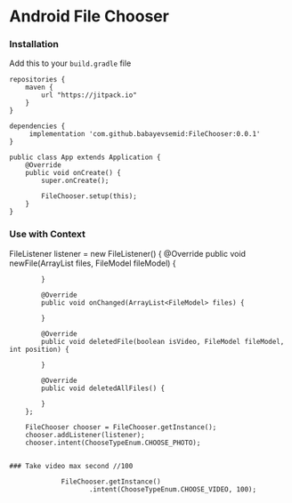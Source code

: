 # Android File Chooser 

### Installation

Add this to your ```build.gradle``` file

```
repositories {
    maven {
        url "https://jitpack.io"
    }
}

dependencies {
     implementation 'com.github.babayevsemid:FileChooser:0.0.1'
}
```
  
```
public class App extends Application {
    @Override
    public void onCreate() {
        super.onCreate();

        FileChooser.setup(this);
    }
}
```

### Use with Context

 FileListener listener = new FileListener() {
            @Override
            public void newFile(ArrayList<FileModel> files, FileModel fileModel) {
                
            }

            @Override
            public void onChanged(ArrayList<FileModel> files) {
                 
            }

            @Override
            public void deletedFile(boolean isVideo, FileModel fileModel, int position) {
            
            }

            @Override
            public void deletedAllFiles() {
            
            }
        };

        FileChooser chooser = FileChooser.getInstance();
        chooser.addListener(listener);
        chooser.intent(ChooseTypeEnum.CHOOSE_PHOTO);

``` 

### Take video max second //100

``` 
                 FileChooser.getInstance()
                        .intent(ChooseTypeEnum.CHOOSE_VIDEO, 100);
        
```
 
